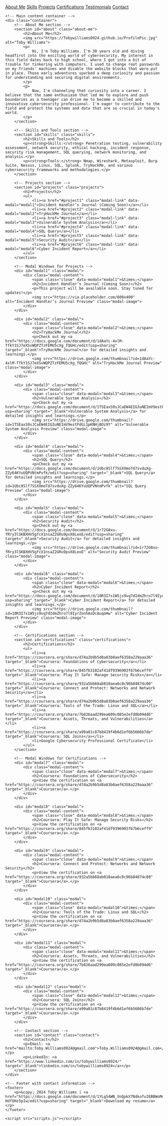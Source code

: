 <!DOCTYPE html>
<html lang="en">
<head>
    <meta charset="UTF-8">
    <meta name="viewport" content="width=device-width, initial-scale=1.0">
    <title>Toby Williams - Cybersecurity Professional</title>
    <link rel="stylesheet" href="styles.css">
</head>
<body>
    <!-- Navigation bar -->
    <nav>
        <a href="#about">About Me</a>
        <a href="#skills">Skills</a>
        <a href="#projects">Projects</a>
        <a href="#certifications">Certifications</a>
        <a href="#testimonials">Testimonials</a>
        <a href="#contact">Contact</a>
    </nav>

    <!-- Main content container -->
    <div class="container">
        <!-- About Me section -->
        <section id="about" class="about-me">
            <h2>About Me</h2>
            <img src="https://Tobywilliams0924.github.io/ProfilePic.jpg" alt="Toby Williams">
            <p>
                Hi, I'm Toby Williams. I'm 30 years old and diving headfirst into the exciting world of cybersecurity. My interest in this field dates back to high school, where I got into a bit of trouble for tinkering with computers. I used to change root passwords on my friends' machines and disable the website blocks that were put in place. Those early adventures sparked a deep curiosity and passion for understanding and securing digital environments.
            </p>
            <p>
                Now, I'm channeling that curiosity into a career. I believe that the same enthusiasm that led me to explore and push boundaries as a teenager can drive me to become a skilled and innovative cybersecurity professional. I'm eager to contribute to the field and protect the systems and data that are so crucial in today's world.
            </p>
        </section>

        <!-- Skills and Tools section -->
        <section id="skills" class="skills">
            <h2>Skills and Tools</h2>
            <p><strong>Skills:</strong> Penetration testing, vulnerability assessment, network security, ethical hacking, incident response, security risk management, SQL querying, network monitoring, and analysis.</p>
            <p><strong>Tools:</strong> Nmap, Wireshark, Metasploit, Burp Suite, Nessus, Linux, SQL, Splunk, TryHackMe, and various cybersecurity frameworks and methodologies.</p>
        </section>

        <!-- Projects section -->
        <section id="projects" class="projects">
            <h2>Projects</h2>
            <ul>
                <li><a href="#project1" class="modal-link" data-modal="modal1">Incident Handler’s Journal (Coming Soon)</a></li>
                <li><a href="#project2" class="modal-link" data-modal="modal2">TryHackMe Journal</a></li>
                <li><a href="#project3" class="modal-link" data-modal="modal3">Vulnerable System Analysis</a></li>
                <li><a href="#project4" class="modal-link" data-modal="modal4">SQL Query</a></li>
                <li><a href="#project5" class="modal-link" data-modal="modal5">Security Audit</a></li>
                <li><a href="#project6" class="modal-link" data-modal="modal6">Cyber Incident Report</a></li>
            </ul>
        </section>

        <!-- Modal Windows for Projects -->
        <div id="modal1" class="modal">
            <div class="modal-content">
                <span class="close" data-modal="modal1">&times;</span>
                <h2>Incident Handler’s Journal (Coming Soon)</h2>
                <p>This project will be available soon. Stay tuned for updates!</p>
                <img src="https://via.placeholder.com/600x400" alt="Incident Handler’s Journal Preview" class="modal-image">
            </div>
        </div>

        <div id="modal2" class="modal">
            <div class="modal-content">
                <span class="close" data-modal="modal2">&times;</span>
                <h2>TryHackMe Journal</h2>
                <p>Check out my <a href="https://docs.google.com/document/d/1dAaYc-4xlM-TfkY1SJ7eXSvWQPZTzFEMU5cXg_fQGHc/edit?usp=sharing" target="_blank">TryHackMe Journal</a> for detailed insights and learnings.</p>
                <img src="https://drive.google.com/thumbnail?id=1dAaYc-4xlM-TfkY1SJ7eXSvWQPZTzFEMU5cXg_fQGHc" alt="TryHackMe Journal Preview" class="modal-image">
            </div>
        </div>

        <div id="modal3" class="modal">
            <div class="modal-content">
                <span class="close" data-modal="modal3">&times;</span>
                <h2>Vulnerable System Analysis</h2>
                <p>Check out my <a href="https://docs.google.com/document/d/1TSEaxS9sJCaEW4EIG3uNEImV9estPdGi1pKNHjBOz9Y/edit?usp=sharing" target="_blank">Vulnerable System Analysis</a> for detailed insights and learnings.</p>
                <img src="https://drive.google.com/thumbnail?id=1TSEaxS9sJCaEW4EIG3uNEImV9estPdGi1pKNHjBOz9Y" alt="Vulnerable System Analysis Preview" class="modal-image">
            </div>
        </div>

        <div id="modal4" class="modal">
            <div class="modal-content">
                <span class="close" data-modal="modal4">&times;</span>
                <h2>SQL Query</h2>
                <p>Check out my <a href="https://docs.google.com/document/d/1Ubc8Slf7SSXOmoTd7svduXg-ZZy64KYuUQPVNtmPvfk/edit?usp=sharing" target="_blank">SQL Query</a> for detailed insights and learnings.</p>
                <img src="https://drive.google.com/thumbnail?id=1Ubc8Slf7SSXOmoTd7svduXg-ZZy64KYuUQPVNtmPvfk" alt="SQL Query Preview" class="modal-image">
            </div>
        </div>

        <div id="modal5" class="modal">
            <div class="modal-content">
                <span class="close" data-modal="modal5">&times;</span>
                <h2>Security Audit</h2>
                <p>Check out my <a href="https://docs.google.com/document/d/1r72G8xu-fRry3lSKBXHV5gfcX1nsaZ2GRu9pvX8LeoE/edit?usp=sharing" target="_blank">Security Audit</a> for detailed insights and learnings.</p>
                <img src="https://drive.google.com/thumbnail?id=1r72G8xu-fRry3lSKBXHV5gfcX1nsaZ2GRu9pvX8LeoE" alt="Security Audit Preview" class="modal-image">
            </div>
        </div>

        <div id="modal6" class="modal">
            <div class="modal-content">
                <span class="close" data-modal="modal6">&times;</span>
                <h2>Cyber Incident Report</h2>
                <p>Check out my <a href="https://docs.google.com/document/d/10R3I7x1W5js9vq7dIdmZhro7l9IyrZonhAsDcAuqoHw/edit?usp=sharing" target="_blank">Cyber Incident Report</a> for detailed insights and learnings.</p>
                <img src="https://drive.google.com/thumbnail?id=10R3I7x1W5js9vq7dIdmZhro7l9IyrZonhAsDcAuqoHw" alt="Cyber Incident Report Preview" class="modal-image">
            </div>
        </div>

        <!-- Certifications section -->
        <section id="certifications" class="certifications">
            <h2>Certifications</h2>
            <ul>
                <li><a href="https://coursera.org/share/d74a2b9b5d8a83b0aef6358a229aaa36" target="_blank">Coursera: Foundations of Cybersecurity</a></li>
                <li><a href="https://coursera.org/share/845fb3102af41df9396903f67b6ceff9" target="_blank">Coursera: Play It Safe: Manage Security Risks</a></li>
                <li><a href="https://coursera.org/share/932a5bb68ab010aea6c0c96b84874c00" target="_blank">Coursera: Connect and Protect: Networks and Network Security</a></li>
                <li><a href="https://coursera.org/share/d74a2b9b5d8a83b0aef6358a229aaa36" target="_blank">Coursera: Tools of the Trade: Linux and SQL</a></li>
                <li><a href="https://coursera.org/share/7b826aad299ea609c085e2efd8b094d6" target="_blank">Coursera: Assets, Threats, and Vulnerabilities</a></li>
                <li><a href="https://coursera.org/share/a99a81c87b8419f4b6d1ef6b5606b7de" target="_blank">Coursera: SQL Joins</a></li>
                <li>Google Cybersecurity Professional Certificate</li>
            </ul>
        </section>

        <!-- Modal Windows for Certifications -->
        <div id="modal7" class="modal">
            <div class="modal-content">
                <span class="close" data-modal="modal7">&times;</span>
                <h2>Coursera: Foundations of Cybersecurity</h2>
                <p>View the certification on <a href="https://coursera.org/share/d74a2b9b5d8a83b0aef6358a229aaa36" target="_blank">Coursera</a>.</p>
            </div>
        </div>

        <div id="modal8" class="modal">
            <div class="modal-content">
                <span class="close" data-modal="modal8">&times;</span>
                <h2>Coursera: Play It Safe: Manage Security Risks</h2>
                <p>View the certification on <a href="https://coursera.org/share/845fb3102af41df9396903f67b6ceff9" target="_blank">Coursera</a>.</p>
            </div>
        </div>

        <div id="modal9" class="modal">
            <div class="modal-content">
                <span class="close" data-modal="modal9">&times;</span>
                <h2>Coursera: Connect and Protect: Networks and Network Security</h2>
                <p>View the certification on <a href="https://coursera.org/share/932a5bb68ab010aea6c0c96b84874c00" target="_blank">Coursera</a>.</p>
            </div>
        </div>

        <div id="modal10" class="modal">
            <div class="modal-content">
                <span class="close" data-modal="modal10">&times;</span>
                <h2>Coursera: Tools of the Trade: Linux and SQL</h2>
                <p>View the certification on <a href="https://coursera.org/share/d74a2b9b5d8a83b0aef6358a229aaa36" target="_blank">Coursera</a>.</p>
            </div>
        </div>

        <div id="modal11" class="modal">
            <div class="modal-content">
                <span class="close" data-modal="modal11">&times;</span>
                <h2>Coursera: Assets, Threats, and Vulnerabilities</h2>
                <p>View the certification on <a href="https://coursera.org/share/7b826aad299ea609c085e2efd8b094d6" target="_blank">Coursera</a>.</p>
            </div>
        </div>

        <div id="modal12" class="modal">
            <div class="modal-content">
                <span class="close" data-modal="modal12">&times;</span>
                <h2>Coursera: SQL Joins</h2>
                <p>View the certification on <a href="https://coursera.org/share/a99a81c87b8419f4b6d1ef6b5606b7de" target="_blank">Coursera</a>.</p>
            </div>
        </div>

        <!-- Contact section -->
        <section id="contact" class="contact">
            <h2>Contact</h2>
            <p>Email: <a href="mailto:Toby.Williams0924@gmail.com">Toby.Williams0924@gmail.com</a></p>
            <p>LinkedIn: <a href="https://www.linkedin.com/in/tobywilliams0924/" target="_blank">linkedin.com/in/tobywilliams0924</a></p>
        </section>
    </div>

    <!-- Footer with contact information -->
    <footer>
        <p>&copy; 2024 Toby Williams | <a href="https://docs.google.com/document/d/1YLgS4WN_VnQpkX7N4kofu2EBBWoMq29D-HdfOHz5pIw/edit?usp=sharing" target="_blank">Download my resume</a></p>
    </footer>

    <script src="scripts.js"></script>
</body>
</html>
